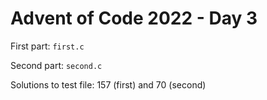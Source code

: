 # Advent of Code 2022 - Day 3

First part: `first.c`

Second part: `second.c`

Solutions to test file: 157 (first) and 70 (second)
